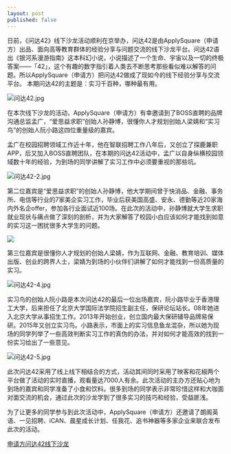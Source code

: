 ```yaml
---
layout: post
published: false
---
```

日前，《问达42》线下沙龙活动顺利在京举办，问达42是由ApplySquare（申请方）出品、面向高等教育群体的经验分享与问题交流的线下沙龙平台。问达42语出《银河系漫游指南》这本科幻小说，小说描述了一个生命、宇宙以及一切的终极答案——「42」，这个有趣的数字指引着人类去不断思考那些看似难以解答的问题。所以ApplySquare（申请方）把问达42做成了现如今的线下经验分享与交流平台。 本期问达42的主题是：实习千百种，哪种最有用。

![问达42.jpg]({{site.baseurl}}/image/问达42.jpg)

在本次线下沙龙的活动，ApplySquare（申请方）有幸邀请到了BOSS直聘的品牌沟通总监孟广，“爱思益求职”创始人孙静博，很懂你人才规划创始人梁婧和“实习鸟”的创始人阮小路这四位重量级的嘉宾。

孟广在校园招聘领域工作近十年，他在智联招聘工作八年后，又创立了探鹿兼职APP，后又加入BOSS直聘团队，在本期的问达42活动中，孟广以自身纵横校园领域数十年的经验，为到场的同学讲解了实习工作中必须要重视的那些坑。

![问达42-2.jpg]({{site.baseurl}}/image/问达42-2.jpg)

第二位嘉宾是“爱思益求职”的创始人孙静博，他大学期间曾于快消品、金融、事务所、电信等行业的7家美企实习工作，毕业后获美国高盛、安永、德勤等近20家海内外名企offer，参加各行业面试近100场。在此次的活动中，孙静博就大学生求职就业现状与痛点做了深刻的剖析，并为大家解答了校园小白应该如何才能找到如意的实习这一困扰很多大学生的问题。

![]({{site.baseurl}}/image/%E9%97%AE%E8%BE%BE42-3.jpg)

第三位嘉宾是很懂你人才规划的创始人梁婧，作为互联网、金融、教育培训、媒体出版、创业的跨界人士，梁婧为到场的小伙伴们讲解了如何才能找到一份高质量的实习。

![问达42-4.jpg]({{site.baseurl}}/image/问达42-4.jpg)


实习鸟的创始人阮小路是本次问达42的最后一位出场嘉宾，阮小路毕业于香港理工大学，后来担任了北京大学国际法学院招生副主任，保研论坛站长。08年她进入北京大学从事招生工作。2013年开始创业，创立国内最大保研辅导品牌易保研。2015年又创立实习鸟。小路表示，市面上的实习信息鱼龙混杂，所以她为现场的同学列举了一些高效判断实习工作的真伪的办法，并对如何才能高效的找到一份实习给出了一些意见。 

![问达42-5.jpg]({{site.baseurl}}/image/问达42-5.jpg)

此次问达42采用了线上线下相结合的方式，活动其间同时采用了映客和花椒两个平台做了活动的实时直播，观看量达7000人有余。此次活动的主办方还贴心地为到场的嘉宾和同学准备了小食和饮料。很多到场的同学表示非常珍惜这样和大咖面对面交流的机会，通过此次的沙龙学到了很多实习的技巧和经验，受益匪浅。

为了让更多的同学参与到此次活动中，ApplySquare（申请方）还邀请了朗阁英语、一见招聘、iCAN、晨星成长计划、任我花、追书神器等多家企业来联合发布此次的活动。

[申请方问达42线下沙龙](http://www.zgjrzk.com/news/201611/392687.html "申请方问达42线下沙龙")